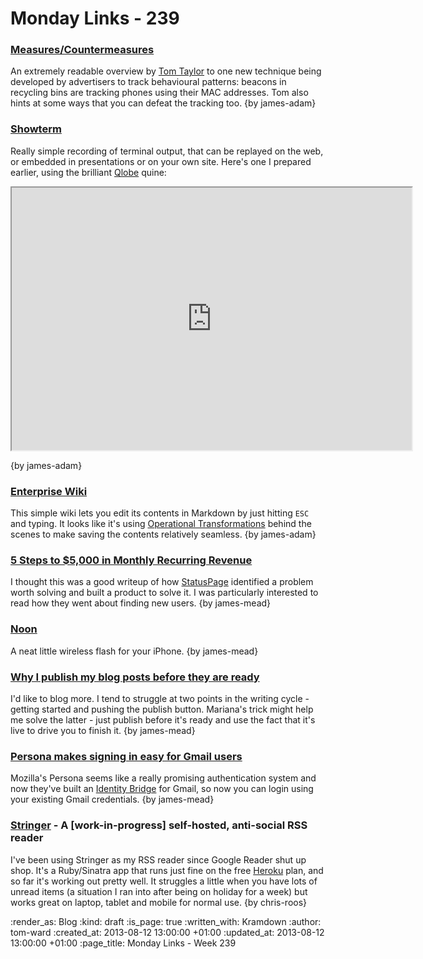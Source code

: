 Monday Links - 239
============


### [Measures/Countermeasures](http://scraplab.net/measures-countermeasures/)

An extremely readable overview by [Tom Taylor](http://scraplab.net) to one new technique being developed by advertisers to track behavioural patterns: beacons in recycling bins are tracking phones using their MAC addresses. Tom also hints at some ways that you can defeat the tracking too. {by james-adam}


### [Showterm](http://showterm.io/)

Really simple recording of terminal output, that can be replayed on the web, or embedded in presentations or on your own site. Here's one I prepared earlier, using the brilliant [Qlobe](http://mamememo.blogspot.com/2010/09/qlobe.html) quine:

<iframe src="http://showterm.io/e565136dc1fc973906285" width="640" height="420"></iframe>

{by james-adam}


### [Enterprise Wiki](http://public.enterprisewiki.co/)

This simple wiki lets you edit its contents in Markdown by just hitting `ESC` and typing. It looks like it's using [Operational Transformations](http://en.wikipedia.org/wiki/Operational_transformation) behind the scenes to make saving the contents relatively seamless. {by james-adam}


### [5 Steps to $5,000 in Monthly Recurring Revenue](http://blog.statuspage.io/5-steps-to-5000-in-monthly-recurring-revenue)

I thought this was a good writeup of how [StatusPage](http://www.statuspage.io/) identified a problem worth solving and built a product to solve it. I was particularly interested to read how they went about finding new users. {by james-mead}


### [Noon](https://getnoon.com/)

A neat little wireless flash for your iPhone. {by james-mead}


### [Why I publish my blog posts before they are ready](http://www.marianamota.com/why-i-post-my-blog-posts-before-they-are-ready/)

I'd like to blog more. I tend to struggle at two points in the writing cycle - getting started and pushing the publish button. Mariana's trick might help me solve the latter - just publish before it's ready and use the fact that it's live to drive you to finish it. {by james-mead}


### [Persona makes signing in easy for Gmail users](http://identity.mozilla.com/post/57712756801/persona-makes-signing-in-easy-for-gmail-users)

Mozilla's Persona seems like a really promising authentication system and now they've built an [Identity Bridge](http://identity.mozilla.com/post/56526022621/what-is-an-identity-bridge) for Gmail, so now you can login using your existing Gmail credentials. {by james-mead}


### [Stringer](https://github.com/swanson/stringer) - A [work-in-progress] self-hosted, anti-social RSS reader

I've been using Stringer as my RSS reader since Google Reader shut up shop. It's a Ruby/Sinatra app that runs just fine on the free [Heroku](https://www.heroku.com/) plan, and so far it's working out pretty well. It struggles a little when you have lots of unread items (a situation I ran into after being on holiday for a week) but works great on laptop, tablet and mobile for normal use. {by chris-roos}


:render_as: Blog
:kind: draft
:is_page: true
:written_with: Kramdown
:author: tom-ward
:created_at: 2013-08-12 13:00:00 +01:00
:updated_at: 2013-08-12 13:00:00 +01:00
:page_title: Monday Links - Week 239
